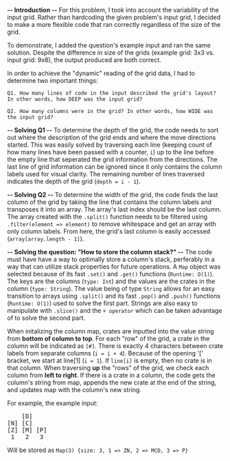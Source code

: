 **-- Introduction --**
For this problem, I took into account the variability of the input grid. Rather than hardcoding the given problem's input grid, I decided to make a more flexible code that ran correctly regardless of the size of the grid.

To demonstrate, I added the question's example input and ran the same solution. Despite the difference in size of the grids (example grid: 3x3 vs. input grid: 9x8), the output produced are both correct.

In order to achieve the "dynamic" reading of the grid data, I had to determine two important things:

    Q1. How many lines of code in the input described the grid's layout? In other words, how DEEP was the input grid?

    Q2. How many columns were in the grid? In other words, how WIDE was the input grid?


**-- Solving Q1 --**
To determine the depth of the grid, the code needs to sort out where the description of the grid ends and where the move directions started. This was easily solved by traversing each line (keeping count of how many lines have been passed with a counter, `i`) up to the line before the empty line that seperated the grid information from the directions. The last line of grid information can be ignored since it only contains the column labels used for visual clarity. The remaining number of lines traversed indicates the depth of the grid (`depth = i - 1`).

**-- Solving Q2 --**
To determine the width of the grid, the code finds the last column of the grid by taking the line that contains the column labels and transposes it into an array. The array's last index should be the last column. The array created with the `.split()` function needs to be filtered using `.filter(element => element)` to remove whitespace and get an array with only column labels. From here, the grid's last column is easily accessed (`array[array.length - 1]`).

**-- Solving the question: "How to store the column stack?" --**
The code must have have a way to optimally store a column's stack, perferably in a way that can utilize stack properties for future operations. A `Map` object was selected because of its fast `.set()` and `.get()` functions (`Runtime: O(1)`). The keys are the columns (`type: Int`) and the values are the crates in the column (`type: String`). The value being of type `String` allows for an easy transition to arrays using `.split()` and its fast `.pop()` and `.push()` functions (`Runtime: O(1)`) used to solve the first part. Strings are also easy to manipulate with `.slice()` and the `+ operator` which can be taken advantage of to solve the second part.

When initalizing the column map, crates are inputted into the value string from **bottom of column to top**. For each "row" of the grid, a crate in the column will be indicated as `[#]`. There is exactly 4 characters between crate labels from separate columns (`i = i + 4`). Because of the opening '[' bracket, we start at line[1] (`i = 1`). If `line[i]` is empty, then no crate is in that column. When traversing **up** the "rows" of the grid, we check each column from **left to right**. If there is a crate in a column, the code gets the column's string from map, appends the new crate at the end of the string, and updates map with the column's new string.

For example, the example input:
<pre>
    [D]    
[N] [C]    
[Z] [M] [P]
 1   2   3 
</pre>

Will be stored as `Map(3) {size: 3, 1 => ZN, 2 => MCD, 3 => P}`